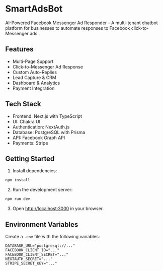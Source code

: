 # SmartAdsBot

AI-Powered Facebook Messenger Ad Responder - A multi-tenant chatbot platform for businesses to automate responses to Facebook click-to-Messenger ads.

## Features

- Multi-Page Support
- Click-to-Messenger Ad Response
- Custom Auto-Replies
- Lead Capture & CRM
- Dashboard & Analytics
- Payment Integration

## Tech Stack

- Frontend: Next.js with TypeScript
- UI: Chakra UI
- Authentication: NextAuth.js
- Database: PostgreSQL with Prisma
- API: Facebook Graph API
- Payments: Stripe

## Getting Started

1. Install dependencies:
```bash
npm install
```

2. Run the development server:
```bash
npm run dev
```

3. Open [http://localhost:3000](http://localhost:3000) in your browser.

## Environment Variables

Create a `.env` file with the following variables:
```
DATABASE_URL="postgresql://..."
FACEBOOK_CLIENT_ID="..."
FACEBOOK_CLIENT_SECRET="..."
NEXTAUTH_SECRET="..."
STRIPE_SECRET_KEY="..."
```
